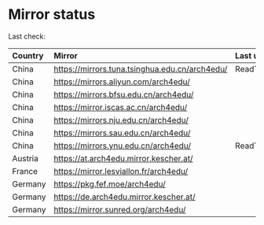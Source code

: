<script src="./time.js"></script>
# Mirror status
Last check: <script type="text/javascript">localize(1696566031.3474846);</script>

|Country|Mirror|Last update|
|:------|:-----|:----------|
|China|https://mirrors.tuna.tsinghua.edu.cn/arch4edu/|ReadTimeout|
|China|https://mirrors.aliyun.com/arch4edu/|<script type="text/javascript">localize(1696531228);</script>|
|China|https://mirrors.bfsu.edu.cn/arch4edu/|<script type="text/javascript">localize(1696531228);</script>|
|China|https://mirror.iscas.ac.cn/arch4edu/|<script type="text/javascript">localize(1696531228);</script>|
|China|https://mirrors.nju.edu.cn/arch4edu/|<script type="text/javascript">localize(1696531228);</script>|
|China|https://mirrors.sau.edu.cn/arch4edu/|<script type="text/javascript">localize(1696531228);</script>|
|China|https://mirrors.ynu.edu.cn/arch4edu/|ReadTimeout|
|Austria|https://at.arch4edu.mirror.kescher.at/|<script type="text/javascript">localize(1696531228);</script>|
|France|https://mirror.lesviallon.fr/arch4edu/|<script type="text/javascript">localize(1696531228);</script>|
|Germany|https://pkg.fef.moe/arch4edu/|<script type="text/javascript">localize(1696531228);</script>|
|Germany|https://de.arch4edu.mirror.kescher.at/|<script type="text/javascript">localize(1696531228);</script>|
|Germany|https://mirror.sunred.org/arch4edu/|<script type="text/javascript">localize(1696531228);</script>|

<script src="./tablefilter/tablefilter.js"></script>
<script src="./table.js"></script>